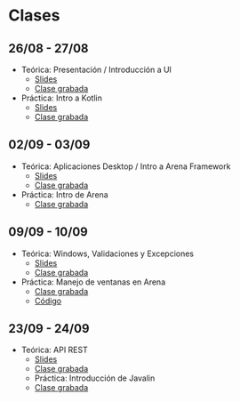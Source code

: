 # Clases

## 26/08 - 27/08

- Teórica: Presentación / Introducción a UI
  * [Slides](https://docs.google.com/presentation/d/e/2PACX-1vREsqskUm42wABAimfkdB-GYq0yGIY1DHn3nYAEUJQX4PsoXilJvPGhwAcOFE46--WG00cCsVUtMaxH/pub?start=false&loop=false&delayms=3000)
  * [Clase grabada](https://www.youtube.com/watch?v=uGYco8DgWPE)
- Práctica: Intro a Kotlin
  * [Slides](https://docs.google.com/presentation/d/e/2PACX-1vS3W9pmSGp5ra8Bb1jao42fwQB_SBAeqhe3E9czIZdlAZfMT9XaQm1UcoxdzvWqq8JK8cBl5G4MHfun/pub?start=false&loop=false&delayms=3000)
  * [Clase grabada](https://www.youtube.com/watch?v=_cUOj9D4RoY)

## 02/09 - 03/09

- Teórica: Aplicaciones Desktop / Intro a Arena Framework
  * [Slides](https://docs.google.com/presentation/d/e/2PACX-1vQbnLQYNdoy_8SnWtT2gBqDVZyuyBN3F3wuCtgGq3gAwFc4zT-kM9oRDyEMyGl0IbqqUqWBlrWXQhBx/pub?start=false&loop=false&delayms=3000)
  * [Clase grabada](https://www.youtube.com/watch?v=N1XlUglgbdw)
- Práctica: Intro de Arena
  * [Clase grabada](https://www.youtube.com/watch?v=iTjsk72WoaQ)

## 09/09 - 10/09

- Teórica: Windows, Validaciones y Excepciones
  * [Slides](https://docs.google.com/presentation/d/e/2PACX-1vSyhKSjjh-H43oMN_IzLoUFNBcw_vH7DyG8KSVoeT5Qql9B6k15pTdAdRwPGViG279gpHehLmSPYMtd/pub?start=false&loop=false&delayms=3000)
  * [Clase grabada](https://www.youtube.com/watch?v=1nktrQqGbTo)
- Práctica: Manejo de ventanas en Arena
  * [Clase grabada](https://www.youtube.com/watch?v=MGkaqpY4ky0)
  * [Código](https://github.com/unq-ui/ej-desktop-ToDoList)

## 23/09 - 24/09

- Teórica: API REST
  * [Slides](https://docs.google.com/presentation/d/e/2PACX-1vS2a-M8kHLrxznfrVt6uAuFIqsWGHmSqTnozSXuPSQeNleSx6OLN9292JETXWMPCDu4m-TTAtgrfuO4/pub?start=false&loop=false&delayms=3000)
  * [Clase grabada](https://www.youtube.com/watch?v=6JUnq9nq9TU)
  - Práctica: Introducción de Javalin
  * [Clase grabada](https://www.youtube.com/watch?v=KWzOLJUn9yQ)
  
  
